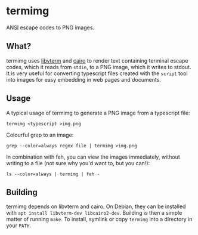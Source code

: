 # termimg

ANSI escape codes to PNG images.

## What?

termimg uses [libvterm] and [cairo] to render text containing terminal
escape codes, which it reads from `stdin`, to a PNG image, which it
writes to stdout. It is very useful for converting typescript files
created with the `script` tool into images for easy embedding in web
pages and documents.

[libvterm]: http://www.leonerd.org.uk/code/libvterm/
[cairo]: https://www.cairographics.org/

## Usage

A typical usage of termimg to generate a PNG image from a typescript file:

```shell
termimg <typescript >img.png
```

Colourful grep to an image:

```shell
grep --color=always regex file | termimg >img.png
```

In combination with feh, you can view the images immediately, without
writing to a file (not sure why you'd want to, but you can!):

```shell
ls --color=always | termimg | feh -
```

## Building

termimg depends on libvterm and cairo. On Debian, they can be installed
with `apt install libvterm-dev libcairo2-dev`. Building is then a simple
matter of running `make`. To install, symlink or copy `termimg` into a 
directory in your `PATH`.

